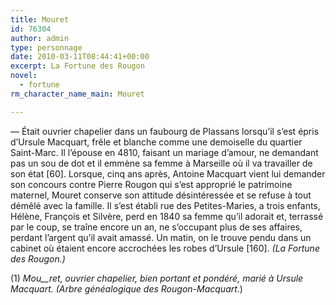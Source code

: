 ```yaml
---
title: Mouret
id: 76304
author: admin
type: personnage
date: 2010-03-11T08:44:41+00:00
excerpt: La Fortune des Rougon
novel:
  - fortune
rm_character_name_main: Mouret

---
```

— Était ouvrier chapelier dans un faubourg de Plassans lorsqu’il s’est épris d’Ursule Macquart, frêle et blanche comme une demoiselle du quartier Saint-Marc. Il l’épouse en 4810, faisant un mariage d’amour, ne demandant pas un sou de dot et il emmène sa femme à Marseille où il va travailler de son état [60]. Lorsque, cinq ans après, Antoine Macquart vient lui demander son concours contre Pierre Rougon qui s’est approprié le patrimoine maternel, Mouret conserve son attitude désintéressée et se refuse à tout démêlé avec la famille. Il s’est établi rue des Petites-Maries, a trois enfants, Hélène, François et Silvère, perd en 1840 sa femme qu’il adorait et, terrassé par le coup, se traîne encore un an, ne s’occupant plus de ses affaires, perdant l’argent qu’il avait amassé. Un matin, on le trouve pendu dans un cabinet où étaient encore accrochées les robes d’Ursule [160]. _(La Fortune des Rougon.)_

(1) _Mou__ret, ouvrier chapelier, bien portant et pondéré, marié à Ursule Macquart. (Arbre généalogique des Rougon-Macquart_.)